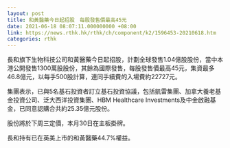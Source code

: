 ```yaml
---
layout: post
title: 和黃醫藥今日起招股　每股發售價最高45元
date: 2021-06-18 08:07:11.000000000 +08:00
link: https://news.rthk.hk/rthk/ch/component/k2/1596453-20210618.htm
categories: rthk
---
```


長和旗下生物科技公司和黃醫藥今日起招股，計劃全球發售1.04億股股份，當中本港公開發售1300萬股股份，其餘為國際發售，每股發售價最高45元，集資最多46.8億元，以每手500股計算，連同手續費的入場費約22727元。

集團表示，已與5名基石投資者訂立基石投資協議，包括凱雷集團、加拿大養老基金投資公司、泛大西洋投資集團、HBM  Healthcare  Investments及中金啟融基金，已同意認購合共約25.35億元股份。

股份將於下周三定價，本月30日在主板掛牌。

長和持有已在英美上市的和黃醫藥44.7%權益。
